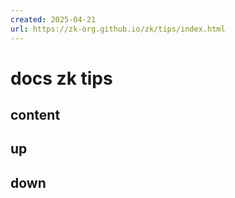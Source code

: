 ```yaml
---
created: 2025-04-21
url: https://zk-org.github.io/zk/tips/index.html
---
```


# docs zk tips

## content

## up

## down

